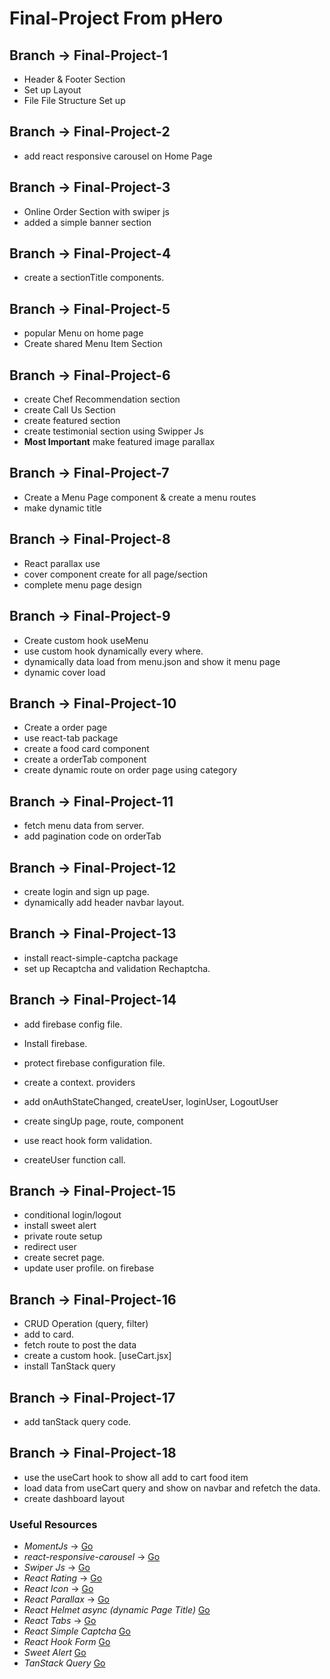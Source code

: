 # Final-Project From pHero

## Branch -> Final-Project-1

* Header & Footer Section
* Set up Layout
* File File Structure Set up

## Branch -> Final-Project-2

* add react responsive carousel on Home Page

## Branch -> Final-Project-3

* Online Order Section with swiper js
* added a simple banner section

## Branch -> Final-Project-4

* create a sectionTitle components.

## Branch -> Final-Project-5

* popular Menu on home page
* Create shared Menu Item Section

## Branch -> Final-Project-6

* create Chef Recommendation section
* create Call Us Section
* create featured section
* create testimonial section using Swipper Js
* __Most Important__ make featured image parallax

## Branch -> Final-Project-7

* Create a Menu Page component & create a menu routes
* make dynamic title

## Branch -> Final-Project-8

* React parallax use
* cover component create for all page/section
* complete menu page design

## Branch -> Final-Project-9

* Create custom hook useMenu
* use custom hook dynamically every where.
* dynamically data load from menu.json and show it menu page
* dynamic cover load

## Branch -> Final-Project-10

* Create a order page
* use react-tab package
* create a food card component
* create a orderTab component
* create dynamic route on order page using category

## Branch -> Final-Project-11

* fetch menu data from server.
* add pagination code on orderTab

## Branch -> Final-Project-12

* create login and sign up page.
* dynamically add header navbar layout.

## Branch -> Final-Project-13

* install react-simple-captcha package
* set up Recaptcha and validation Rechaptcha.

## Branch -> Final-Project-14

* add firebase config file.
* Install firebase.
* protect firebase configuration file.
* create a context. providers

* add onAuthStateChanged, createUser, loginUser, LogoutUser

* create singUp page, route, component
* use react hook form validation.
* createUser function call.

## Branch -> Final-Project-15

* conditional login/logout
* install sweet alert
* private route setup
* redirect user
* create secret page.
* update user profile. on firebase

## Branch -> Final-Project-16

* CRUD Operation (query, filter)
* add to card.
* fetch route to post the data
* create a custom hook. [useCart.jsx]
* install TanStack query

## Branch -> Final-Project-17

* add tanStack query code.

## Branch -> Final-Project-18

* use the useCart hook to show all add to cart food item
* load data from useCart query and show on navbar and refetch the data.
* create dashboard layout

### Useful Resources

* _MomentJs_ -> [Go](https://momentjs.com/)
* _react-responsive-carousel_ -> [Go](https://github.com/leandrowd/react-responsive-carousel)
* _Swiper Js_ -> [Go](https://swiperjs.com/demos)
* _React Rating_ -> [Go](https://github.com/smastrom/react-rating)
* _React Icon_ -> [Go](https://react-icons.github.io/)
* _React Parallax_ -> [Go](https://www.npmjs.com/package/react-parallax)
* _React Helmet async (dynamic Page Title)_ [Go](https://www.npmjs.com/package/react-helmet-async)
* _React Tabs_ -> [Go](https://github.com/reactjs/react-tabs)
* _React Simple Captcha_ [Go](https://www.npmjs.com/package/react-simple-captcha)
* _React Hook Form_ [Go](https://react-hook-form.com/)
* _Sweet Alert_ [Go](https://sweetalert2.github.io/#download)
* _TanStack Query_ [Go](https://tanstack.com/query/latest/docs/react)
